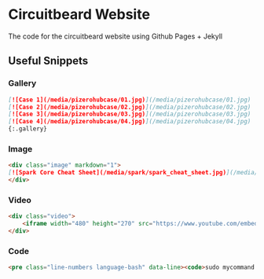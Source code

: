 # Circuitbeard Website

The code for the circuitbeard website using Github Pages + Jekyll

## Useful Snippets

### Gallery

````markdown
[![Case 1](/media/pizerohubcase/01.jpg)](/media/pizerohubcase/01.jpg)
[![Case 2](/media/pizerohubcase/02.jpg)](/media/pizerohubcase/02.jpg)
[![Case 3](/media/pizerohubcase/03.jpg)](/media/pizerohubcase/03.jpg)
[![Case 4](/media/pizerohubcase/04.jpg)](/media/pizerohubcase/04.jpg)
{:.gallery}
````

### Image

````markdown
<div class="image" markdown="1">
[![Spark Core Cheat Sheet](/media/spark/spark_cheat_sheet.jpg)](/media/spark/spark-core-cheat-sheet-v1-1.pdf)
</div>
````

### Video

````markdown
<div class="video">
    <iframe width="480" height="270" src="https://www.youtube.com/embed/DuT_CHWoQ_M?feature=oembed" frameborder="0" allowfullscreen></iframe>
</div>
````

### Code

````markdown
<pre class="line-numbers language-bash" data-line><code>sudo mycommand # Executes mycommand with super user permissions</code></pre>
````
